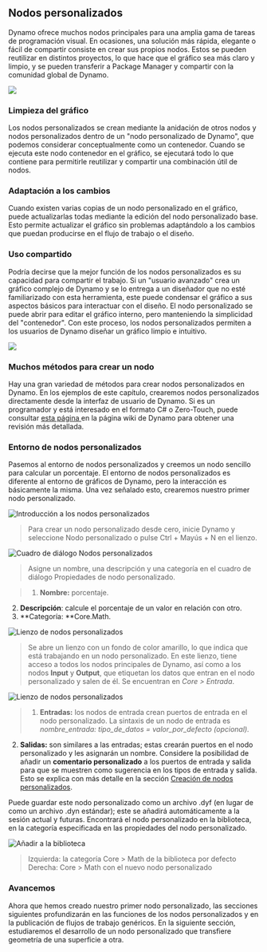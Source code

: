 

## Nodos personalizados

Dynamo ofrece muchos nodos principales para una amplia gama de tareas de programación visual. En ocasiones, una solución más rápida, elegante o fácil de compartir consiste en crear sus propios nodos. Estos se pueden reutilizar en distintos proyectos, lo que hace que el gráfico sea más claro y limpio, y se pueden transferir a Package Manager y compartir con la comunidad global de Dynamo.

![](images/10-1/cn.jpg)

### Limpieza del gráfico

Los nodos personalizados se crean mediante la anidación de otros nodos y nodos personalizados dentro de un "nodo personalizado de Dynamo", que podemos considerar conceptualmente como un contenedor. Cuando se ejecuta este nodo contenedor en el gráfico, se ejecutará todo lo que contiene para permitirle reutilizar y compartir una combinación útil de nodos.

### Adaptación a los cambios

Cuando existen varias copias de un nodo personalizado en el gráfico, puede actualizarlas todas mediante la edición del nodo personalizado base. Esto permite actualizar el gráfico sin problemas adaptándolo a los cambios que puedan producirse en el flujo de trabajo o el diseño.

### Uso compartido

Podría decirse que la mejor función de los nodos personalizados es su capacidad para compartir el trabajo. Si un "usuario avanzado" crea un gráfico complejo de Dynamo y se lo entrega a un diseñador que no esté familiarizado con esta herramienta, este puede condensar el gráfico a sus aspectos básicos para interactuar con el diseño. El nodo personalizado se puede abrir para editar el gráfico interno, pero manteniendo la simplicidad del "contenedor". Con este proceso, los nodos personalizados permiten a los usuarios de Dynamo diseñar un gráfico limpio e intuitivo.

![](images/10-1/customNodeDiagram.jpg)

### Muchos métodos para crear un nodo

Hay una gran variedad de métodos para crear nodos personalizados en Dynamo. En los ejemplos de este capítulo, crearemos nodos personalizados directamente desde la interfaz de usuario de Dynamo. Si es un programador y está interesado en el formato C# o Zero-Touch, puede consultar [esta página ](https://github.com/DynamoDS/Dynamo/wiki/How-To-Create-Your-Own-Nodes)en la página wiki de Dynamo para obtener una revisión más detallada.

### Entorno de nodos personalizados

Pasemos al entorno de nodos personalizados y creemos un nodo sencillo para calcular un porcentaje. El entorno de nodos personalizados es diferente al entorno de gráficos de Dynamo, pero la interacción es básicamente la misma. Una vez señalado esto, crearemos nuestro primer nodo personalizado.

![Introducción a los nodos personalizados](images/10-1/CustomNodes01.jpg)

> Para crear un nodo personalizado desde cero, inicie Dynamo y seleccione Nodo personalizado o pulse Ctrl + Mayús + N en el lienzo.

![Cuadro de diálogo Nodos personalizados](images/10-1/CustomNodes02.jpg)

> Asigne un nombre, una descripción y una categoría en el cuadro de diálogo Propiedades de nodo personalizado.

> 1. **Nombre:** porcentaje.
2. **Descripción**: calcule el porcentaje de un valor en relación con otro.
3. **Categoría: **Core.Math.

![Lienzo de nodos personalizados](images/10-1/CustomNodes03.jpg)

> Se abre un lienzo con un fondo de color amarillo, lo que indica que está trabajando en un nodo personalizado. En este lienzo, tiene acceso a todos los nodos principales de Dynamo, así como a los nodos **Input** y **Output**, que etiquetan los datos que entran en el nodo personalizado y salen de él. Se encuentran en *Core > Entrada*.

![Lienzo de nodos personalizados](images/10-1/CustomNodes04.jpg)

> 1. **Entradas:** los nodos de entrada crean puertos de entrada en el nodo personalizado. La sintaxis de un nodo de entrada es *nombre_entrada: tipo_de_datos = valor_por_defecto (opcional).*

2. **Salidas:** son similares a las entradas; estas crearán puertos en el nodo personalizado y les asignarán un nombre. Considere la posibilidad de añadir un **comentario personalizado** a los puertos de entrada y salida para que se muestren como sugerencia en los tipos de entrada y salida. Esto se explica con más detalle en la sección [Creación de nodos personalizados](10-2_Creating.md).

Puede guardar este nodo personalizado como un archivo .dyf (en lugar de como un archivo .dyn estándar); este se añadirá automáticamente a la sesión actual y futuras. Encontrará el nodo personalizado en la biblioteca, en la categoría especificada en las propiedades del nodo personalizado.

![Añadir a la biblioteca](images/10-1/CustomNodes05.jpg)

> Izquierda: la categoría Core > Math de la biblioteca por defecto Derecha: 
Core > Math con el nuevo nodo personalizado

### Avancemos

Ahora que hemos creado nuestro primer nodo personalizado, las secciones siguientes profundizarán en las funciones de los nodos personalizados y en la publicación de flujos de trabajo genéricos. En la siguiente sección, estudiaremos el desarrollo de un nodo personalizado que transfiere geometría de una superficie a otra.

